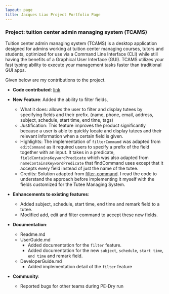```yaml
---
layout: page
title: Jacques Liao Project Portfolio Page
---
```


### Project: tuition center admin managing system (TCAMS)

Tuition center admin managing system (TCAMS) is a desktop application designed for admins working at tuition center managing courses, tutors and students, optimized for use via a Command Line Interface (CLI) while still having the benefits of a Graphical User Interface (GUI). TCAMS utilizes your fast typing ability to execute your management tasks faster than traditional GUI apps.

Given below are my contributions to the project.

* **Code contributed**: [link](https://nus-cs2103-ay2223s2.github.io/tp-dashboard/?search=jugsliao&breakdown=true&sort=groupTitle%20dsc&sortWithin=title&since=2023-02-17&timeframe=commit&mergegroup=&groupSelect=groupByRepos&checkedFileTypes=docs~functional-code~test-code~other)

* **New Feature**: Added the ability to filter fields,
  * What it does: allows the user to filter and display tutees by specifying fields and their prefix. (name, phone, email, address, subject, schedule, start time, end time, tags)
  * Justification: This feature improves the product significantly because a user is able to quickly locate and display tutees and their relevant information when a certain field is given.
  * Highlights: The implementation of `filterCommand` was adapted from `editCommand` as it required users to specify a prefix of the field together with an input. It takes in a predicate, `fieldContainsKeywordPredicate` which was also adapted from `nameContainsKeywordPredicate` that findCommand uses except that it accepts every field instead of just the name of the tutee.
  * Credits: Solution adapted from [filter-command](https://github.com/AY2223S2-CS2103T-W10-3/tp/blob/master/src/main/java/seedu/address/logic/commands/FilterCommand.java). I read the code to understand the approach before implementing it myself with the fields customized for the Tutee Managing System.
  
* **Enhancements to existing features**:
  * Added subject, schedule, start time, end time and remark field to a tutee.
  * Modified add, edit and filter command to accept these new fields.
 
* **Documentation**:
  * Readme.md
  * UserGuide.md
    * Added documentation for the `filter` feature.
    * Added documentation for the new `subject`, `schedule`, `start time`, `end time` and remark field.
  * DeveloperGuide.md
    * Added implementation detail of the `filter` feature

* **Community**:
  * Reported bugs for other teams during PE-Dry run

